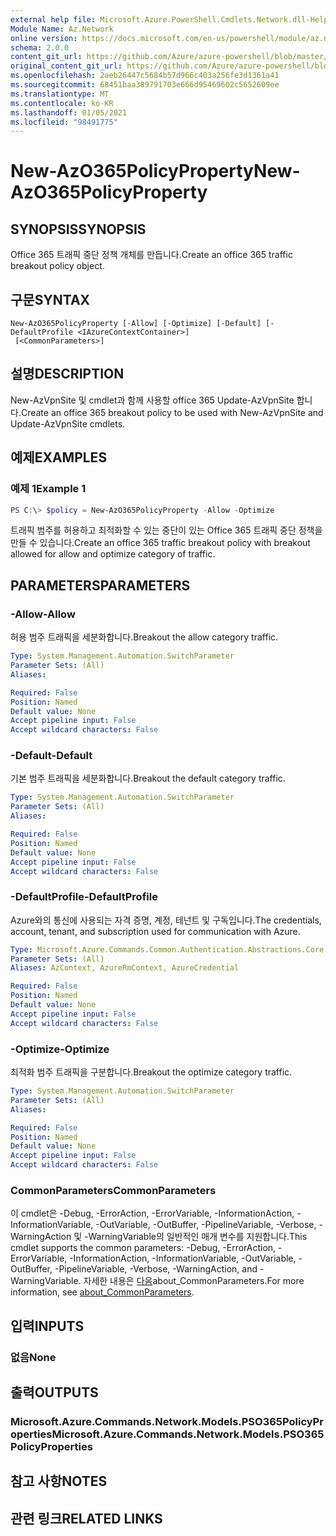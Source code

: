 ```yaml
---
external help file: Microsoft.Azure.PowerShell.Cmdlets.Network.dll-Help.xml
Module Name: Az.Network
online version: https://docs.microsoft.com/en-us/powershell/module/az.network/new-azo365policyproperty
schema: 2.0.0
content_git_url: https://github.com/Azure/azure-powershell/blob/master/src/Network/Network/help/New-AzO365PolicyProperty.md
original_content_git_url: https://github.com/Azure/azure-powershell/blob/master/src/Network/Network/help/New-AzO365PolicyProperty.md
ms.openlocfilehash: 2aeb26447c5684b57d966c403a256fe3d1361a41
ms.sourcegitcommit: 68451baa389791703e666d95469602c5652609ee
ms.translationtype: MT
ms.contentlocale: ko-KR
ms.lasthandoff: 01/05/2021
ms.locfileid: "98491775"
---
```

# <span data-ttu-id="43126-101">New-AzO365PolicyProperty</span><span class="sxs-lookup"><span data-stu-id="43126-101">New-AzO365PolicyProperty</span></span>

## <span data-ttu-id="43126-102">SYNOPSIS</span><span class="sxs-lookup"><span data-stu-id="43126-102">SYNOPSIS</span></span>
<span data-ttu-id="43126-103">Office 365 트래픽 중단 정책 개체를 만듭니다.</span><span class="sxs-lookup"><span data-stu-id="43126-103">Create an office 365 traffic breakout policy object.</span></span>

## <span data-ttu-id="43126-104">구문</span><span class="sxs-lookup"><span data-stu-id="43126-104">SYNTAX</span></span>

```
New-AzO365PolicyProperty [-Allow] [-Optimize] [-Default] [-DefaultProfile <IAzureContextContainer>]
 [<CommonParameters>]
```

## <span data-ttu-id="43126-105">설명</span><span class="sxs-lookup"><span data-stu-id="43126-105">DESCRIPTION</span></span>
<span data-ttu-id="43126-106">New-AzVpnSite 및 cmdlet과 함께 사용할 office 365 Update-AzVpnSite 합니다.</span><span class="sxs-lookup"><span data-stu-id="43126-106">Create an office 365 breakout policy to be used with New-AzVpnSite and Update-AzVpnSite cmdlets.</span></span>
## <span data-ttu-id="43126-107">예제</span><span class="sxs-lookup"><span data-stu-id="43126-107">EXAMPLES</span></span>

### <span data-ttu-id="43126-108">예제 1</span><span class="sxs-lookup"><span data-stu-id="43126-108">Example 1</span></span>
```powershell
PS C:\> $policy = New-AzO365PolicyProperty -Allow -Optimize
```

<span data-ttu-id="43126-109">트래픽 범주를 허용하고 최적화할 수 있는 중단이 있는 Office 365 트래픽 중단 정책을 만들 수 있습니다.</span><span class="sxs-lookup"><span data-stu-id="43126-109">Create an office 365 traffic breakout policy with breakout allowed for allow and optimize category of traffic.</span></span>

## <span data-ttu-id="43126-110">PARAMETERS</span><span class="sxs-lookup"><span data-stu-id="43126-110">PARAMETERS</span></span>

### <span data-ttu-id="43126-111">-Allow</span><span class="sxs-lookup"><span data-stu-id="43126-111">-Allow</span></span>
<span data-ttu-id="43126-112">허용 범주 트래픽을 세분화합니다.</span><span class="sxs-lookup"><span data-stu-id="43126-112">Breakout the allow category traffic.</span></span>

```yaml
Type: System.Management.Automation.SwitchParameter
Parameter Sets: (All)
Aliases:

Required: False
Position: Named
Default value: None
Accept pipeline input: False
Accept wildcard characters: False
```

### <span data-ttu-id="43126-113">-Default</span><span class="sxs-lookup"><span data-stu-id="43126-113">-Default</span></span>
<span data-ttu-id="43126-114">기본 범주 트래픽을 세분화합니다.</span><span class="sxs-lookup"><span data-stu-id="43126-114">Breakout the default category traffic.</span></span>

```yaml
Type: System.Management.Automation.SwitchParameter
Parameter Sets: (All)
Aliases:

Required: False
Position: Named
Default value: None
Accept pipeline input: False
Accept wildcard characters: False
```

### <span data-ttu-id="43126-115">-DefaultProfile</span><span class="sxs-lookup"><span data-stu-id="43126-115">-DefaultProfile</span></span>
<span data-ttu-id="43126-116">Azure와의 통신에 사용되는 자격 증명, 계정, 테넌트 및 구독입니다.</span><span class="sxs-lookup"><span data-stu-id="43126-116">The credentials, account, tenant, and subscription used for communication with Azure.</span></span>

```yaml
Type: Microsoft.Azure.Commands.Common.Authentication.Abstractions.Core.IAzureContextContainer
Parameter Sets: (All)
Aliases: AzContext, AzureRmContext, AzureCredential

Required: False
Position: Named
Default value: None
Accept pipeline input: False
Accept wildcard characters: False
```

### <span data-ttu-id="43126-117">-Optimize</span><span class="sxs-lookup"><span data-stu-id="43126-117">-Optimize</span></span>
<span data-ttu-id="43126-118">최적화 범주 트래픽을 구분합니다.</span><span class="sxs-lookup"><span data-stu-id="43126-118">Breakout the optimize category traffic.</span></span>

```yaml
Type: System.Management.Automation.SwitchParameter
Parameter Sets: (All)
Aliases:

Required: False
Position: Named
Default value: None
Accept pipeline input: False
Accept wildcard characters: False
```

### <span data-ttu-id="43126-119">CommonParameters</span><span class="sxs-lookup"><span data-stu-id="43126-119">CommonParameters</span></span>
<span data-ttu-id="43126-120">이 cmdlet은 -Debug, -ErrorAction, -ErrorVariable, -InformationAction, -InformationVariable, -OutVariable, -OutBuffer, -PipelineVariable, -Verbose, -WarningAction 및 -WarningVariable의 일반적인 매개 변수를 지원합니다.</span><span class="sxs-lookup"><span data-stu-id="43126-120">This cmdlet supports the common parameters: -Debug, -ErrorAction, -ErrorVariable, -InformationAction, -InformationVariable, -OutVariable, -OutBuffer, -PipelineVariable, -Verbose, -WarningAction, and -WarningVariable.</span></span> <span data-ttu-id="43126-121">자세한 내용은 [다음](http://go.microsoft.com/fwlink/?LinkID=113216)about_CommonParameters.</span><span class="sxs-lookup"><span data-stu-id="43126-121">For more information, see [about_CommonParameters](http://go.microsoft.com/fwlink/?LinkID=113216).</span></span>

## <span data-ttu-id="43126-122">입력</span><span class="sxs-lookup"><span data-stu-id="43126-122">INPUTS</span></span>

### <span data-ttu-id="43126-123">없음</span><span class="sxs-lookup"><span data-stu-id="43126-123">None</span></span>

## <span data-ttu-id="43126-124">출력</span><span class="sxs-lookup"><span data-stu-id="43126-124">OUTPUTS</span></span>

### <span data-ttu-id="43126-125">Microsoft.Azure.Commands.Network.Models.PSO365PolicyProperties</span><span class="sxs-lookup"><span data-stu-id="43126-125">Microsoft.Azure.Commands.Network.Models.PSO365PolicyProperties</span></span>

## <span data-ttu-id="43126-126">참고 사항</span><span class="sxs-lookup"><span data-stu-id="43126-126">NOTES</span></span>

## <span data-ttu-id="43126-127">관련 링크</span><span class="sxs-lookup"><span data-stu-id="43126-127">RELATED LINKS</span></span>
